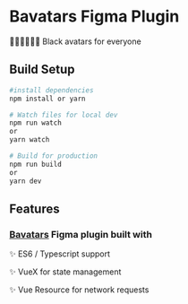 # Bavatars Figma Plugin

👨🏾‍🦱👩🏾‍🦰 Black avatars for everyone

## Build Setup

```bash
#install dependencies
npm install or yarn

# Watch files for local dev
npm run watch
or
yarn watch

# Build for production
npm run build
or
yarn dev
```
## Features

### [Bavatars](https://www.bavatars.co/) Figma plugin built with

✨ ES6 / Typescript support

✨ VueX for state management

✨ Vue Resource for network requests
